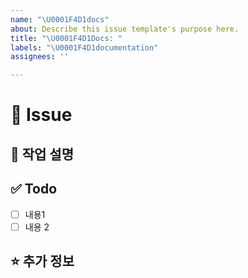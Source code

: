 ```yaml
---
name: "\U0001F4D1docs"
about: Describe this issue template's purpose here.
title: "\U0001F4D1Docs: "
labels: "\U0001F4D1documentation"
assignees: ''

---
```


# 🚀 Issue

## 🌟 작업 설명
<!-- 작업할 내용을 작성해주세요. -->

## ✅ Todo

- [ ] 내용1
- [ ] 내용 2

## ⭐️ 추가 정보
<!-- 추가로 공유할 정보를 알려주세요. -->
